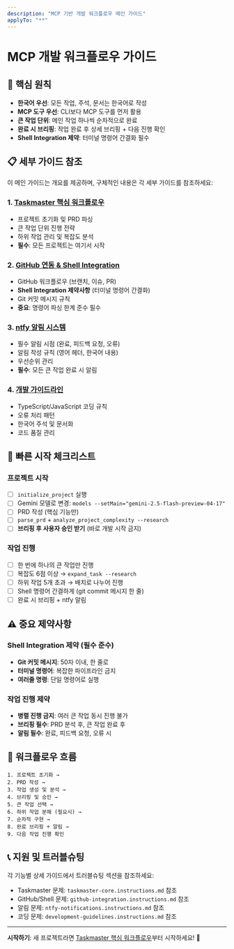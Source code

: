 ```yaml
---
description: "MCP 기반 개발 워크플로우 메인 가이드"
applyTo: "**"
---
```


# MCP 개발 워크플로우 가이드

## 🎯 핵심 원칙

- **한국어 우선**: 모든 작업, 주석, 문서는 한국어로 작성
- **MCP 도구 우선**: CLI보다 MCP 도구를 먼저 활용  
- **큰 작업 단위**: 메인 작업 하나씩 순차적으로 완료
- **완료 시 브리핑**: 작업 완료 후 상세 브리핑 + 다음 진행 확인
- **Shell Integration 제약**: 터미널 명령어 간결화 필수

## 📋 세부 가이드 참조

이 메인 가이드는 개요를 제공하며, 구체적인 내용은 각 세부 가이드를 참조하세요:

### 1. [Taskmaster 핵심 워크플로우](instructions/taskmaster-core.instructions.md)
- 프로젝트 초기화 및 PRD 파싱
- 큰 작업 단위 진행 전략
- 하위 작업 관리 및 복잡도 분석
- **필수**: 모든 프로젝트는 여기서 시작

### 2. [GitHub 연동 & Shell Integration](instructions/github-integration.instructions.md)
- GitHub 워크플로우 (브랜치, 이슈, PR)
- **Shell Integration 제약사항** (터미널 명령어 간결화)
- Git 커밋 메시지 규칙
- **중요**: 명령어 파싱 한계 준수 필수

### 3. [ntfy 알림 시스템](instructions/ntfy-notifications.instructions.md)
- 필수 알림 시점 (완료, 피드백 요청, 오류)
- 알림 작성 규칙 (영어 헤더, 한국어 내용)
- 우선순위 관리
- **필수**: 모든 큰 작업 완료 시 알림

### 4. [개발 가이드라인](instructions/development-guidelines.instructions.md)
- TypeScript/JavaScript 코딩 규칙
- 오류 처리 패턴
- 한국어 주석 및 문서화
- 코드 품질 관리

## 🚀 빠른 시작 체크리스트

### 프로젝트 시작
- [ ] `initialize_project` 실행
- [ ] Gemini 모델로 변경: `models --setMain="gemini-2.5-flash-preview-04-17"`
- [ ] PRD 작성 (핵심 기능만)
- [ ] `parse_prd` + `analyze_project_complexity --research`
- [ ] **브리핑 후 사용자 승인 받기** (바로 개발 시작 금지)

### 작업 진행
- [ ] 한 번에 하나의 큰 작업만 진행
- [ ] 복잡도 6점 이상 → `expand_task --research`
- [ ] 하위 작업 5개 초과 → 배치로 나누어 진행
- [ ] Shell 명령어 간결하게 (git commit 메시지 한 줄)
- [ ] 완료 시 브리핑 + ntfy 알림

## ⚠️ 중요 제약사항

### Shell Integration 제약 (필수 준수)
- **Git 커밋 메시지**: 50자 이내, 한 줄로
- **터미널 명령어**: 복잡한 파이프라인 금지
- **여러줄 명령**: 단일 명령어로 실행

### 작업 진행 제약
- **병렬 진행 금지**: 여러 큰 작업 동시 진행 불가
- **브리핑 필수**: PRD 분석 후, 큰 작업 완료 후
- **알림 필수**: 완료, 피드백 요청, 오류 시

## 🔗 워크플로우 흐름

```
1. 프로젝트 초기화 → 
2. PRD 작성 → 
3. 작업 생성 및 분석 → 
4. 브리핑 및 승인 → 
5. 큰 작업 선택 → 
6. 하위 작업 분해 (필요시) → 
7. 순차적 구현 → 
8. 완료 브리핑 + 알림 → 
9. 다음 작업 진행 확인
```

## 📞 지원 및 트러블슈팅

각 기능별 상세 가이드에서 트러블슈팅 섹션을 참조하세요:
- Taskmaster 문제: `taskmaster-core.instructions.md` 참조
- GitHub/Shell 문제: `github-integration.instructions.md` 참조  
- 알림 문제: `ntfy-notifications.instructions.md` 참조
- 코딩 문제: `development-guidelines.instructions.md` 참조

---

**시작하기**: 새 프로젝트라면 [Taskmaster 핵심 워크플로우](instructions/taskmaster-core.instructions.md)부터 시작하세요! 🚀